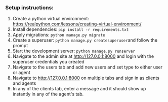 ### Setup instructions:
1. Create a python virtual environment: https://realpython.com/lessons/creating-virtual-environment/
2. Install dependencies: `pip install -r requirements.txt`
3. Apply migrations: `python manage.py migrate`
4. Create a superuser: `python manage.py createsuperuser`and follow the prompt
5. Start the development server: `python manage.py runserver`
6. Navigate to the admin site at http://127.0.0.1:8000 and login with the superuser credentials you created
7. Navigate to the users tab and add new users and set type to either user or agent
8. Navigate to http://127.0.0.1:8000 on multiple tabs and sign in as clients and agents
9. In any of the clients tab, enter a message and it should show up instantly in any of the agent's tab.